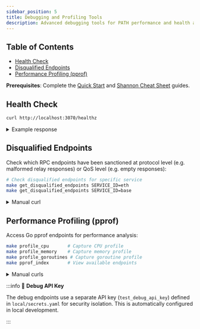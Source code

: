 ```yaml
---
sidebar_position: 5
title: Debugging and Profiling Tools
description: Advanced debugging tools for PATH performance and health analysis
---
```


## Table of Contents

- [Health Check](#health-check)
- [Disqualified Endpoints](#disqualified-endpoints)
- [Performance Profiling (pprof)](#performance-profiling-pprof)

**Prerequisites**: Complete the [Quick Start](1_quick_start.md) and [Shannon Cheat Sheet](2_cheatsheet_shannon.md) guides.

## Health Check

```bash
curl http://localhost:3070/healthz
```

<details>
<summary>Example response</summary>

```json
{
  "status": "ready",
  "imageTag": "development",
  "readyStates": {
    "endpoint-hydrator": true,
    "pokt-shannon": true
  },
  "configuredServiceIDs": [
    "arb-one", "arb-sepolia-testnet", "avax", "avax-dfk", "base", 
    "base-sepolia-testnet", "bera", "bitcoin", "blast", "boba", "bsc", 
    "celo", "eth", "eth-holesky-testnet", "eth-sepolia-testnet", "evmos", 
    "fantom", "fraxtal", "fuse", "gnosis", "harmony", "ink", "iotex", 
    "kaia", "kava", "linea", "mantle", "metis", "moonbeam", "moonriver", 
    "near", "oasys", "op", "op-sepolia-testnet", "opbnb", "osmosis", 
    "pocket", "poly", "poly-amoy-testnet", "poly-zkevm", "radix", 
    "scroll", "sei", "solana", "sonic", "sui", "taiko", 
    "taiko-hekla-testnet", "tron", "xrplevm", "xrplevm-testnet", 
    "zklink-nova", "zksync-era"
  ]
}
```

</details>

## Disqualified Endpoints

Check which RPC endpoints have been sanctioned at protocol level (e.g. malformed relay responses) or QoS level (e.g. empty responses):

```bash
# Check disqualified endpoints for specific service
make get_disqualified_endpoints SERVICE_ID=eth
make get_disqualified_endpoints SERVICE_ID=base
```

<details>
<summary>Manual curl</summary>

```bash
curl http://localhost:3070/disqualified_endpoints \
  -H "Authorization: test_debug_api_key" \
  -H "Target-Service-Id: eth" | jq
```

</details>

## Performance Profiling (pprof)

Access Go pprof endpoints for performance analysis:

```bash
make profile_cpu       # Capture CPU profile
make profile_memory    # Capture memory profile  
make profile_goroutines # Capture goroutine profile
make pprof_index       # View available endpoints
```

<details>
<summary>Manual curls</summary>

```bash
# CPU profiling (30 seconds)
curl http://localhost:3070/debug/pprof/profile?seconds=30 \
  -H "Authorization: test_debug_api_key" -o cpu.prof

# Memory profiling
curl http://localhost:3070/debug/pprof/heap \
  -H "Authorization: test_debug_api_key" -o mem.prof

# Goroutine profiling
curl http://localhost:3070/debug/pprof/goroutine \
  -H "Authorization: test_debug_api_key" -o goroutine.prof

# View all available profiles
curl http://localhost:3070/debug/pprof/ \
  -H "Authorization: test_debug_api_key"
```

</details>

:::info 🔑 **Debug API Key**

The debug endpoints use a separate API key (`test_debug_api_key`) defined in `local/secrets.yaml` for security isolation. This is automatically configured in local development.

:::